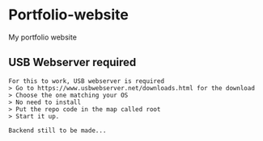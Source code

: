 # Portfolio-website
My portfolio website

## USB Webserver required
```
For this to work, USB webserver is required
> Go to https://www.usbwebserver.net/downloads.html for the download
> Choose the one matching your OS
> No need to install
> Put the repo code in the map called root
> Start it up.

Backend still to be made...
```
